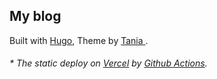 ## My blog

Built with [Hugo](https://gohugo.io/), Theme by [ Tania ](https://github.com/WingLim/hugo-tania).


<h6>* The static deploy on <a href="https://vercel.com/">Vercel</a> by <a href="https://github.com/OldChenGit/Blog/actions">Github Actions</a>. </h6>